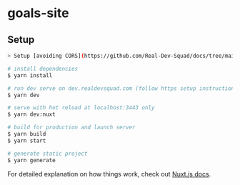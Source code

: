 # goals-site

## Setup

```bash
> Setup [avoiding CORS](https://github.com/Real-Dev-Squad/docs/tree/main/docs/dev/https-dev-url-cors)

# install dependencies
$ yarn install

# run dev serve on dev.realdevsquad.com (follow https setup instructions)
$ yarn dev

# serve with hot reload at localhost:3443 only
$ yarn dev:nuxt

# build for production and launch server
$ yarn build
$ yarn start

# generate static project
$ yarn generate
```

For detailed explanation on how things work, check out [Nuxt.js docs](https://nuxtjs.org).
